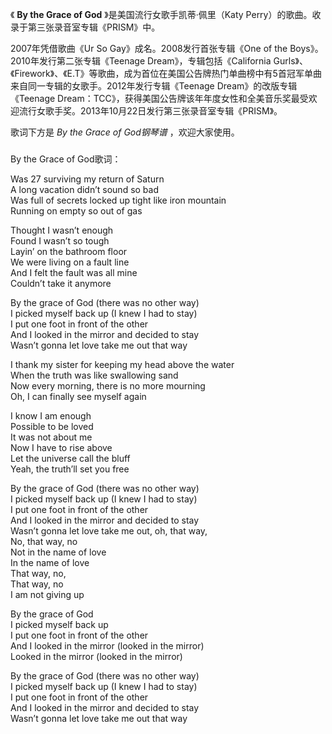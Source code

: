 

《 **By the Grace of God** 》是美国流行女歌手凯蒂·佩里（Katy Perry）的歌曲。收录于第三张录音室专辑《PRISM》中。

  

2007年凭借歌曲《Ur So Gay》成名。2008发行首张专辑《One of the Boys》。2010年发行第二张专辑《Teenage
Dream》，专辑包括《California
Gurls》、《Firework》、《E.T》等歌曲，成为首位在美国公告牌热门单曲榜中有5首冠军单曲来自同一专辑的女歌手。2012年发行专辑《Teenage
Dream》的改版专辑《Teenage
Dream：TCC》，获得美国公告牌该年年度女性和全美音乐奖最受欢迎流行女歌手奖。2013年10月22日发行第三张录音室专辑《PRISM》。

  

歌词下方是 _By the Grace of God钢琴谱_ ，欢迎大家使用。

###  
By the Grace of God歌词：

  

Was 27 surviving my return of Saturn  
A long vacation didn’t sound so bad  
Was full of secrets locked up tight like iron mountain  
Running on empty so out of gas

Thought I wasn’t enough  
Found I wasn’t so tough  
Layin’ on the bathroom floor  
We were living on a fault line  
And I felt the fault was all mine  
Couldn’t take it anymore

By the grace of God (there was no other way)  
I picked myself back up (I knew I had to stay)  
I put one foot in front of the other  
And I looked in the mirror and decided to stay  
Wasn’t gonna let love take me out that way

I thank my sister for keeping my head above the water  
When the truth was like swallowing sand  
Now every morning, there is no more mourning  
Oh, I can finally see myself again

I know I am enough  
Possible to be loved  
It was not about me  
Now I have to rise above  
Let the universe call the bluff  
Yeah, the truth’ll set you free

By the grace of God (there was no other way)  
I picked myself back up (I knew I had to stay)  
I put one foot in front of the other  
And I looked in the mirror and decided to stay  
Wasn’t gonna let love take me out, oh, that way,  
No, that way, no  
Not in the name of love  
In the name of love  
That way, no,  
That way, no  
I am not giving up

By the grace of God  
I picked myself back up  
I put one foot in front of the other  
And I looked in the mirror (looked in the mirror)  
Looked in the mirror (looked in the mirror)

By the grace of God (there was no other way)  
I picked myself back up (I knew I had to stay)  
I put one foot in front of the other  
And I looked in the mirror and decided to stay  
Wasn’t gonna let love take me out that way

  
  

